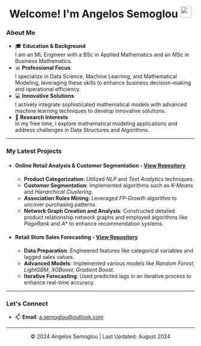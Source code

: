 <h1>
  <div align="center"> Welcome! I'm Angelos Semoglou
    <img src="https://media.giphy.com/media/hvRJCLFzcasrR4ia7z/giphy.gif" width="30px"/>
  </h1>

### About Me 

- 🎓 **Education & Background**  
  I am an ML Engineer with a BSc in Applied Mathematics and an MSc in Business Mathematics.
- 📊 **Professional Focus**  
   I specialize in Data Science, Machine Learning, and Mathematical Modeling, leveraging these skills to enhance business decision-making and operational efficiency.
- 💻 **Innovative Solutions**  
   I actively integrate sophisticated mathematical models with advanced machine learning techniques to develop innovative solutions.
- 🔬 **Research Interests**  
   In my free time, I explore mathematical modeling applications and address challenges in Data Structures and Algorithms.

***

### My Latest Projects

- #### Online Retail Analysis & Customer Segmentation - [View Repository](https://github.com/semoglou/Machine-Learning-Customer-Segmentation)
  - **Product Categorization**: Utilized *NLP* and *Text Analytics* techniques.
  - **Customer Segmentation**: Implemented algorithms such as *K-Means* and *Hierarchical Clustering*.
  - **Association Rules Mining**: Leveraged *FP-Growth* algorithm to uncover purchasing patterns.
  - **Network Graph Creation and Analysis**: Constructed detailed product relationship network graphs and employed algorithms like *PageRank* and *A** to enhance recommendation systems.

- #### Retail Store Sales Forecasting - [View Repository](https://github.com/semoglou/Retail-Store-Sales-Forecasting)
  - **Data Preparation**: Engineered features like categorical variables and lagged sales values.
  - **Advanced Models**: Implemented various models like *Random Forest*, *LightGBM*, *XGBoost*, *Gradient Boost*.
  - **Iterative Forecasting**: Used predicted lags in an iterative process to enhance real-time accuracy.

***

### Let's Connect
- 📫 **Email**: [a.semoglou@outlook.com](mailto:a.semoglou@outlook.com)

</div>

<footer>
  <hr>
  <p align="center">© 2024 Angelos Semoglou | Last Updated: August 2024</p>
</footer>
